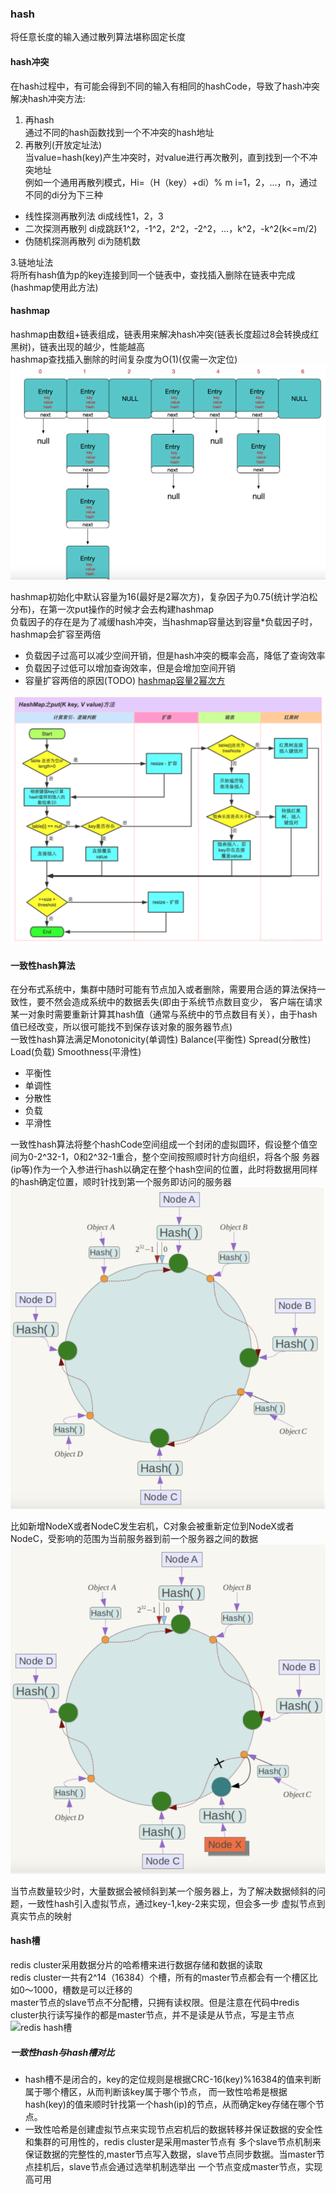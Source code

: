 ### hash
将任意长度的输入通过散列算法堪称固定长度

#### hash冲突
在hash过程中，有可能会得到不同的输入有相同的hashCode，导致了hash冲突  
解决hash冲突方法:  
1. 再hash  
通过不同的hash函数找到一个不冲突的hash地址
2. 再散列(开放定址法)  
当value=hash(key)产生冲突时，对value进行再次散列，直到找到一个不冲突地址  
例如一个通用再散列模式，Hi=（H（key）+di）% m   i=1，2，…，n，通过不同的di分为下三种    
+ 线性探测再散列法
di成线性1，2，3
+ 二次探测再散列
di成跳跃1^2，-1^2，2^2，-2^2，…，k^2，-k^2(k<=m/2)
+ 伪随机探测再散列
di为随机数

3.链地址法  
将所有hash值为p的key连接到同一个链表中，查找插入删除在链表中完成(hashmap使用此方法)

#### hashmap
hashmap由数组+链表组成，链表用来解决hash冲突(链表长度超过8会转换成红黑树)，链表出现的越少，性能越高  
hashmap查找插入删除的时间复杂度为O(1)(仅需一次定位)  
![hashmap结构](../static/image/hash/hashmap结构.png)

hashmap初始化中默认容量为16(最好是2幂次方)，复杂因子为0.75(统计学泊松分布)，在第一次put操作的时候才会去构建hashmap  
负载因子的存在是为了减缓hash冲突，当hashmap容量达到容量*负载因子时，hashmap会扩容至两倍  
+ 负载因子过高可以减少空间开销，但是hash冲突的概率会高，降低了查询效率
+ 负载因子过低可以增加查询效率，但是会增加空间开销
+ 容量扩容两倍的原因(TODO) [hashmap容量2幂次方](https://blog.csdn.net/woshimaxiao1/article/details/83661464)

![hashmap完整put过程](../static/image/hash/hashmap完整put过程.png)

#### 一致性hash算法
在分布式系统中，集群中随时可能有节点加入或者删除，需要用合适的算法保持一致性，要不然会造成系统中的数据丢失(即由于系统节点数目变少，
客户端在请求某一对象时需要重新计算其hash值（通常与系统中的节点数目有关），由于hash值已经改变，所以很可能找不到保存该对象的服务器节点)  
一致性hash算法满足Monotonicity(单调性) Balance(平衡性) Spread(分散性) Load(负载) Smoothness(平滑性)
+ 平衡性
+ 单调性
+ 分散性
+ 负载
+ 平滑性


一致性hash算法将整个hashCode空间组成一个封闭的虚拟圆环，假设整个值空间为0-2^32-1，0和2^32-1重合，整个空间按照顺时针方向组织，将各个服
务器(ip等)作为一个入参进行hash以确定在整个hash空间的位置，此时将数据用同样的hash确定位置，顺时针找到第一个服务即访问的服务器  
![一致性hash](../static/image/hash/一致性hash.png)

比如新增NodeX或者NodeC发生宕机，C对象会被重新定位到NodeX或者NodeC，受影响的范围为当前服务器到前一个服务器之间的数据
![一致性hash算法节点发生变化](../static/image/hash/节点发生变化.png)

当节点数量较少时，大量数据会被倾斜到某一个服务器上，为了解决数据倾斜的问题，一致性hash引入虚拟节点，通过key-1,key-2来实现，但会多一步
虚拟节点到真实节点的映射

#### hash槽
redis cluster采用数据分片的哈希槽来进行数据存储和数据的读取  
redis cluster一共有2^14（16384）个槽，所有的master节点都会有一个槽区比如0～1000，槽数是可以迁移的  
master节点的slave节点不分配槽，只拥有读权限。但是注意在代码中redis cluster执行读写操作的都是master节点，并不是读是从节点，写是主节点
![redis hash槽](../static/image/hash/redis%20hash槽.png)

##### 一致性hash与hash槽对比
+ hash槽不是闭合的，key的定位规则是根据CRC-16(key)%16384的值来判断属于哪个槽区，从而判断该key属于哪个节点，
而一致性哈希是根据hash(key)的值来顺时针找第一个hash(ip)的节点，从而确定key存储在哪个节点。
+ 一致性哈希是创建虚拟节点来实现节点宕机后的数据转移并保证数据的安全性和集群的可用性的，redis cluster是采用master节点有
多个slave节点机制来保证数据的完整性的,master节点写入数据，slave节点同步数据。当master节点挂机后，slave节点会通过选举机制选举出
一个节点变成master节点，实现高可用